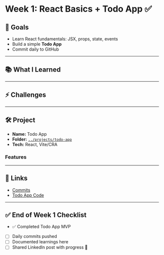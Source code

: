 # Week 1: React Basics + Todo App ✅

## 🎯 Goals
- Learn React fundamentals: JSX, props, state, events
- Build a simple **Todo App**
- Commit daily to GitHub

---

## 📚 What I Learned

---

## ⚡ Challenges

---

## 🛠 Project
- **Name:** Todo App
- **Folder:** [`../projects/todo-app`](../projects/todo-app)
- **Tech:** React, Vite/CRA

### Features


---

## 🔗 Links
- [Commits](https://github.com/USERNAME/career-roadmap-6months/commits/main)
- [Todo App Code](../projects/todo-app)

---

## ✅ End of Week 1 Checklist
-  ✅  Completed Todo App MVP
- [ ] Daily commits pushed
- [ ] Documented learnings here
- [ ] Shared LinkedIn post with progress 🚀
